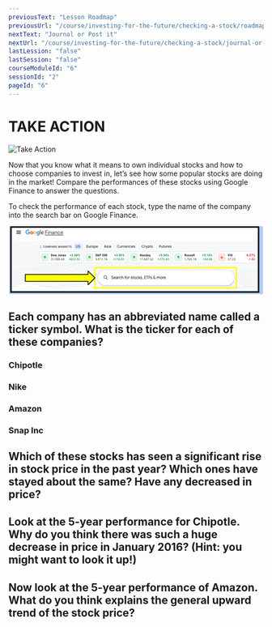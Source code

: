 ```yaml
---
previousText: "Lesson Roadmap"
previousUrl: "/course/investing-for-the-future/checking-a-stock/roadmap"
nextText: "Journal or Post it"
nextUrl: "/course/investing-for-the-future/checking-a-stock/journal-or-post-it"
lastLession: "false"
lastSession: "false"
courseModuleId: "6"
sessionId: "2"
pageId: "6"
---
```



# TAKE ACTION

![Take Action](/assets/img/take-action.jpg)

Now that you know what it means to own individual stocks and how to choose companies to invest in, let’s see how some popular stocks are doing in the market! Compare the performances of these stocks using Google Finance to answer the questions.

To check the performance of each stock, type the name of the company into the search bar on Google Finance. 

<img src="./Picture5.png" />

## Each company has an abbreviated name called a ticker symbol. What is the ticker for each of these companies? 

### Chipotle
<sparkle-feed-post assignment-name="Ticker - Chipotle" ></sparkle-feed-post>
### Nike
<sparkle-feed-post assignment-name="Ticker - Nike" ></sparkle-feed-post>
### Amazon
<sparkle-feed-post assignment-name="Ticker - Amazon" ></sparkle-feed-post>
### Snap Inc
<sparkle-feed-post assignment-name="Ticker - Snap Inc" ></sparkle-feed-post>

## Which of these stocks has seen a significant rise in stock price in the past year? Which ones have stayed about the same? Have any decreased in price? 
<sparkle-feed-post assignment-name="Which of these stocks has seen a significant rise in stock price in the past year? Which ones have stayed about the same?" ></sparkle-feed-post>

## Look at the 5-year performance for Chipotle. Why do you think there was such a huge decrease in price in January 2016? (Hint: you might want to look it up!) 
<sparkle-feed-post assignment-name="Why do you think there was such a huge decrease in price in January 2016?" ></sparkle-feed-post>

## Now look at the 5-year performance of Amazon. What do you think explains the general upward trend of the stock price?
<sparkle-feed-post assignment-name="What do you think explains the general upward trend of the stock price?" ></sparkle-feed-post>

